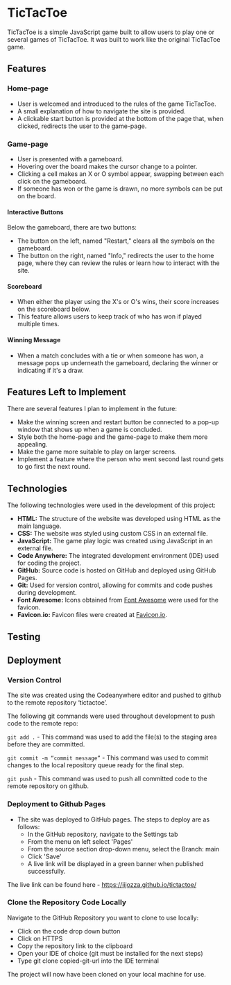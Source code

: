 # TicTacToe

TicTacToe is a simple JavaScript game built to allow users to play one or several games of TicTacToe. It was built to work like the original TicTacToe game.

## Features

### Home-page

- User is welcomed and introduced to the rules of the game TicTacToe.
- A small explanation of how to navigate the site is provided.
- A clickable start button is provided at the bottom of the page that, when clicked, redirects the user to the game-page.

### Game-page

- User is presented with a gameboard.
- Hovering over the board makes the cursor change to a pointer.
- Clicking a cell makes an X or O symbol appear, swapping between each click on the gameboard.
- If someone has won or the game is drawn, no more symbols can be put on the board.

#### Interactive Buttons

Below the gameboard, there are two buttons:

- The button on the left, named "Restart," clears all the symbols on the gameboard.
- The button on the right, named "Info," redirects the user to the home page, where they can review the rules or learn how to interact with the site.

#### Scoreboard

- When either the player using the X's or O's wins, their score increases on the scoreboard below.
- This feature allows users to keep track of who has won if played multiple times.

#### Winning Message

- When a match concludes with a tie or when someone has won, a message pops up underneath the gameboard, declaring the winner or indicating if it's a draw.

## Features Left to Implement

There are several features I plan to implement in the future:

- Make the winning screen and restart button be connected to a pop-up window that shows up when a game is concluded.
- Style both the home-page and the game-page to make them more appealing.
- Make the game more suitable to play on larger screens.
- Implement a feature where the person who went second last round gets to go first the next round.

## Technologies

The following technologies were used in the development of this project:

- **HTML:** The structure of the website was developed using HTML as the main language.
- **CSS:** The website was styled using custom CSS in an external file.
- **JavaScript:** The game play logic was created using JavaScript in an external file.
- **Code Anywhere:** The integrated development environment (IDE) used for coding the project.
- **GitHub:** Source code is hosted on GitHub and deployed using GitHub Pages.
- **Git:** Used for version control, allowing for commits and code pushes during development.
- **Font Awesome:** Icons obtained from [Font Awesome](https://fontawesome.com/) were used for the favicon.
- **Favicon.io:** Favicon files were created at [Favicon.io](https://favicon.io/favicon-converter/).

## Testing 

## Deployment

### Version Control

The site was created using the Codeanywhere editor and pushed to github to the remote repository ‘tictactoe’.

The following git commands were used throughout development to push code to the remote repo:

```git add .``` - This command was used to add the file(s) to the staging area before they are committed.

```git commit -m “commit message”``` - This command was used to commit changes to the local repository queue ready for the final step.

```git push``` - This command was used to push all committed code to the remote repository on github.

### Deployment to Github Pages

- The site was deployed to GitHub pages. The steps to deploy are as follows:
  - In the GitHub repository, navigate to the Settings tab
  - From the menu on left select 'Pages'
  - From the source section drop-down menu, select the Branch: main
  - Click 'Save'
  - A live link will be displayed in a green banner when published successfully.

The live link can be found here - <https://iijozza.github.io/tictactoe/>

### Clone the Repository Code Locally

Navigate to the GitHub Repository you want to clone to use locally:

- Click on the code drop down button
- Click on HTTPS
- Copy the repository link to the clipboard
- Open your IDE of choice (git must be installed for the next steps)
- Type git clone copied-git-url into the IDE terminal

The project will now have been cloned on your local machine for use.

